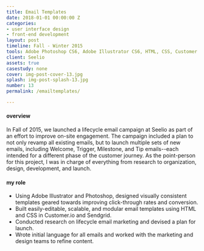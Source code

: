 ```yaml
---
title: Email Templates
date: 2018-01-01 00:00:00 Z
categories:
- user interface design
- front-end development
layout: post
timeline: Fall - Winter 2015
tools: Adobe Photoshop CS6, Adobe Illustrator CS6, HTML, CSS, Customer.io, SendGrid
client: Seelio
assets: true
casestudy: none
cover: img-post-cover-13.jpg
splash: img-post-splash-13.jpg
number: 13
permalink: /emailtemplates/

---
```


<h4 class="heading heading--regular heading--emphasize post__heading--stacked">overview</h4>
<div class="marker-post-heading"></div>
<p>
	In Fall of 2015, we launched a lifecycle email campaign at Seelio as part of an effort to improve on-site engagement. The campaign included a plan to not only revamp all existing emails, but to launch multiple sets of new emails, including Welcome, Trigger, Milestone, and Tip emails--each intended for a different phase of the customer journey. As the point-person for this project, I was in charge of everything from research to organization, design, development, and launch.
</p>

<h4 class="heading heading--regular heading--emphasize post__heading--stacked">my role</h4>
<div class="marker-post-heading"></div>
<ul>
	<li>Using Adobe Illustrator and Photoshop, designed visually consistent templates geared towards improving click-through rates and conversion.</li>
	<li>Built easily-editable, scalable, and modular email templates using HTML and CSS in Customer.io and Sendgrid.</li>
	<li>Conducted research on lifecycle email marketing and devised a plan for launch.</li>
	<li>Wrote initial language for all emails and worked with the marketing and design teams to refine content.</li>
</li>
</ul>
